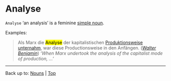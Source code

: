 # Analyse

`Analyse` ‘an analysis’ is a feminine [simple noun](../../simpleNouns.md).

Examples:

> Als Marx die <mark>Analyse</mark> der kapitalistischen [Produktionsweise](../../p/pr/Produktionsweise.md) [unternahm](../../../verbs/u/un/unternehmen.md), war diese Productionsweise in den Anfängen. (*[Walter Benjamin](../../../texts/WalterBenjamin/DasKunstWerk.md)*) *‘When Marx undertook the analysis of the capitalist mode of production, ...’*

----

Back up to: [Nouns](../../index.md) | [Top](../../../index.md)
